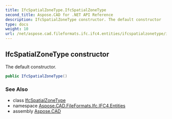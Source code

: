 ```yaml
---
title: IfcSpatialZoneType.IfcSpatialZoneType
second_title: Aspose.CAD for .NET API Reference
description: IfcSpatialZoneType constructor. The default constructor
type: docs
weight: 10
url: /net/aspose.cad.fileformats.ifc.ifc4.entities/ifcspatialzonetype/ifcspatialzonetype/
---
```

## IfcSpatialZoneType constructor

The default constructor.

```csharp
public IfcSpatialZoneType()
```

### See Also

* class [IfcSpatialZoneType](../)
* namespace [Aspose.CAD.FileFormats.Ifc.IFC4.Entities](../../ifcspatialzonetype/)
* assembly [Aspose.CAD](../../../)


